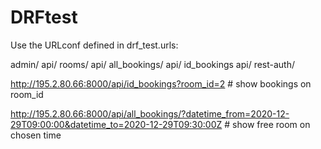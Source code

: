 # DRFtest
 
Use the URLconf defined in drf_test.urls:

admin/
api/ rooms/
api/ all_bookings/
api/ id_bookings
api/ rest-auth/

http://195.2.80.66:8000/api/id_bookings?room_id=2  # show bookings on room_id

http://195.2.80.66:8000/api/all_bookings/?datetime_from=2020-12-29T09:00:00&datetime_to=2020-12-29T09:30:00Z # show free room on chosen time
